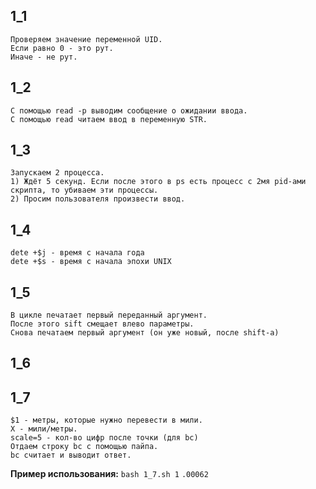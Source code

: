 ## 1_1
	Проверяем значение переменной UID.
	Если равно 0 - это рут.
	Иначе - не рут.

## 1_2
	С помощью read -p выводим сообщение о ожидании ввода.
	С помощью read читаем ввод в переменную STR.

## 1_3
	Запускаем 2 процесса.
	1) Ждёт 5 секунд. Если после этого в ps есть процесс с 2мя pid-ами скрипта, то убиваем эти процессы.
	2) Просим пользователя произвести ввод. 

## 1_4
	dete +$j - время с начала года
	dete +$s - время с начала эпохи UNIX

## 1_5
	В цикле печатает первый переданный аргумент.
	После этого sift смещает влево параметры.
	Снова печатаем первый аргумент (он уже новый, после shift-а)

## 1_6

## 1_7
	$1 - метры, которые нужно перевести в мили.
	X - мили/метры.
	scale=5 - кол-во цифр после точки (для bc)
	Отдаем строку bc с помощью пайпа.
	bc считает и выводит ответ.
__Пример использования:__
`bash 1_7.sh 1`
`.00062`